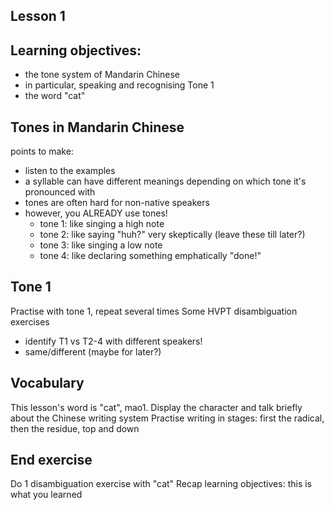 Lesson 1
--------

Learning objectives:
--------------------
- the tone system of Mandarin Chinese
- in particular, speaking and recognising Tone 1
- the word "cat"


Tones in Mandarin Chinese
-------------------------
points to make:
- listen to the examples
- a syllable can have different meanings depending on which tone it's pronounced with
- tones are often hard for non-native speakers
- however, you ALREADY use tones!
  - tone 1: like singing a high note
  - tone 2: like saying "huh?" very skeptically (leave these till later?)
  - tone 3: like singing a low note
  - tone 4: like declaring something emphatically "done!"

Tone 1
------
Practise with tone 1, repeat several times
Some HVPT disambiguation exercises
- identify T1 vs T2-4 with different speakers!
- same/different (maybe for later?)

Vocabulary
----------
This lesson's word is "cat", mao1.
Display the character and talk briefly about the Chinese writing system
Practise writing in stages: first the radical, then the residue, top and down

End exercise
------------
Do 1 disambiguation exercise with "cat"
Recap learning objectives: this is what you learned
